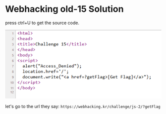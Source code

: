# Webhacking old-15 Solution

press ctrl+U to get the source code.

![alt text](./images/old-15.png)

let's go to the url they say:
`https://webhacking.kr/challenge/js-2/?getFlag`


